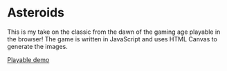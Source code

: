# Asteroids
This is my take on the classic from the dawn of the gaming age playable in the browser! The game is written in JavaScript and uses HTML Canvas to generate the images.

[Playable demo][live_link]

[live_link]: #
